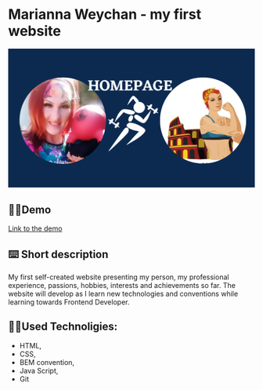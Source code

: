 # Marianna Weychan - my first website
![Marianna Weychan](images/Opengraph.png)
## 🦸‍♀️Demo
[Link to the demo](https://marianna-weychan.github.io/Homepage/)

## ⌨️ Short description

My first self-created website presenting my person, my professional experience, passions, hobbies, interests and achievements so far.
The website will develop as I learn new technologies and conventions while learning towards Frontend Developer.
## 

## 👩‍💻Used Technoligies:
- HTML,
- CSS,
- BEM convention,
- Java Script,
- Git
